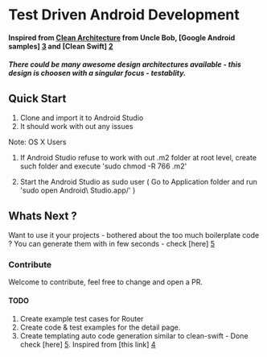 # Test Driven Android Development
#### Inspired from [Clean Architecture][1] from Uncle Bob, [Google Android samples] [3]  and [Clean Swift] [2]
##### There could be many awesome design architectures available - this design is choosen with a singular focus - testablity.

## Quick Start
1. Clone and import it to Android Studio
2. It should work with out any issues

Note: OS X Users
1. If Android Studio refuse to work with out .m2 folder at root level, create such folder and execute 'sudo chmod -R 766 .m2'

2. Start the Android Studio as sudo user ( Go to Application folder and run 'sudo open Android\ Studio.app/' )

## Whats Next ?
Want to use it your projects - bothered about the too much boilerplate code ? You can generate them with in few seconds - check [here] [5]

### Contribute
Welcome to contribute, feel free to change and open a PR.

#### TODO
1. Create example test cases for Router
2. Create code & test examples for the detail page.
2. Create templating auto code generation similar to clean-swift - Done check [here] [5]. Inspired from [this link] [4]




[1]: https://8thlight.com/blog/uncle-bob/2012/08/13/the-clean-architecture.html
[2]: http://clean-swift.com
[3]: https://github.com/googlesamples/android-testing
[4]: https://riggaroo.co.za/custom-file-templates-android-studio/
[5]: https://rndwww.nce.amadeus.net/git/projects/MOB-ISRC/repos/cleanandroidtemplates/browse
